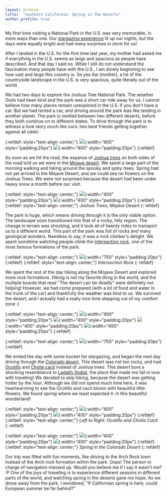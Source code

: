 ```yaml
---
layout: archive
title:  "Southern California: Spring in the Deserts"
author_profile: true
---
```

My first time visiting a National Park in the U.S. was very memorable, in more ways than one. Our [stargazing experience](https://mugdhak30.github.io/Joshua-Tree-Stargazing/) lit up our nights, but the days were equally bright and had many surprises in store for us!

After I landed in the U.S. for the first time last year, my mother had asked me if everything in the U.S. seems as large and spacious as people have described. And that day I said no. While I still do not understand the fascination many people have with the U.S., I am slowly beginning to see how vast and large this country is. So yes Aai (mother), a lot of the countryside landscape in the U.S. is very spacious, quite literally out of the world. 

We had two days to explore the Joshua Tree National Park. The weather Gods had been kind and the park was a short car ride away for us. I cannot believe how many places remain unexplored in the U.S. if you don't have a car. But we had rented a car, and driving around the park was like landing in another planet. The park is nestled between two different deserts, before they both continue on to different states. To drive through the park is to witness a love story much like ours: two best friends getting together against all odds!  

{:refdef: style="text-align: center;"}
![](/images/JNTP11.jpg){:width="400" style="padding:20px"}
![](/images/JNTP3.jpg){:width="400" style="padding:20px"}
{:refdef}

As soon as we hit the road, the expanse of [Joshua trees](https://www.nps.gov/jotr/learn/nature/jtrees.htm) on both sides of the road told us we were in the [Mojave desert](https://en.wikipedia.org/wiki/Mojave_Desert). We spent a large part of the morning walking and hiking around the spooky and spiky trees. Spring had not yet arrived in the Mojave Desert, and we could see no flowers on the Joshua Trees. We were not surprised because the desert had been under heavy snow a month before our visit. 

{:refdef: style="text-align: center;"}
![](/images/JNTP1.jpg){:width="400" style="padding:20px"}
![](/images/JNTP2.jpg){:width="400" style="padding:20px"}
{:refdef}
{:refdef: style="text-align: center;"}
*Joshua Trees, Mojave Desert*
{: refdef}

The park is huge, which means driving through it is the only viable option. The landscape soon transitioned into that of a rocky, hilly region. The change in terrain was shocking, and it took all of twenty miles to transport us to a different world. This part of the park was full of rocks and many geological wonders. Needless to say, it was a rock climber's delight. We spent sometime watching people climb the [Intersection rock](https://www.summitpost.org/intersection-rock/491453), one of the most famous formations of the park.


{:refdef: style="text-align: center;"}
![](/images/JNTP4.jpg){:width="750" style="padding:20px"}
{:refdef}
{:refdef: style="text-align: center;"}
*Intersection Rock*
{: refdef}

We spent the rest of the day hiking along the Mojave Desert and explored more rock formations. Hiking is not my favorite thing in the world, and the multiple boards that read "The desert can be deadly" were definitely not helping! However, we had come prepared (with a lot of food and water in the trunk of the car) and thankfully the weather was kind to us. We survived the desert, and I actually had a really nice time stepping out of my comfort zone :)

{:refdef: style="text-align: center;"}
![](/images/JNTP5.jpg){:width="400" style="padding:20px"}
![](/images/JNTP14.jpg){:width="400" style="padding:20px"}
![](/images/JNTP6.jpg){:width="400" style="padding:20px"}
![](/images/JNTP8.jpg){:width="400" style="padding:20px"}
{:refdef}

{:refdef: style="text-align: center;"}
![](/images/JNTP7.jpg){:width="750" style="padding:20px"} 
{:refdef}

We ended the day with some bucket list stargazing, and began the next day driving through the [Colorado desert](https://en.wikipedia.org/wiki/Colorado_Desert). This desert was not too rocky, and had [Ocotillo](https://www.nps.gov/articles/the-unusual-ocotillo.htm) and [Cholla cacti](https://www.nps.gov/jotr/learn/nature/cacti.htm) instead of Joshua trees. This desert  bore a shocking resemblance to [Ladakh (India)](https://mugdhak30.github.io/Ladakh-Little-Tibet/), the place that made me fall in love with traveling! We decided to skip hiking, because the desert was getting hotter by the hour. Although we did not spend much time here, it was heartwarming to see the Ocotillo and cacti bloom with beautiful little flowers. We found spring where we least expected it: in this beautiful wonderland!

{:refdef: style="text-align: center;"}
![](/images/JNTP12.jpg){:width="400" style="padding:20px"}
![](/images/JNTP9.jpg){:width="400" style="padding:20px"}
{:refdef}
{:refdef: style="text-align: center;"}
*Left to Right: Ocotillo and Cholla Cacti*
{: refdef}

{:refdef: style="text-align: center;"}
![](/images/JNTP13.jpg){:width="400" style="padding:20px"}
![](/images/JNTP10.jpg){:width="400" style="padding:20px"}
{:refdef}
{:refdef: style="text-align: center;"}
*Spring in the Colorado Desert*
{: refdef}

Our trip was filled with fun moments, like driving to the Arch Rock town instead of the Arch rock formation within the park. Oops! The person in charge of navigation messed up. Would you believe me if I say it wasn't me? :P One of the joys of traveling is to experience different seasons in different parts of the world, and watching spring in the deserts gave me hope. As we drove away from the park, I wondered, "If Californian spring is here, could European summer be far behind?"
